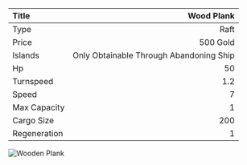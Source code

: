 |Title        | Wood Plank           
|:-|-:
|Type         | Raft                  
|Price        | 500 Gold    
|Islands      | Only Obtainable Through Abandoning Ship
|Hp           | 50
|Turnspeed    | 1.2
|Speed        | 7
|Max Capacity | 1
|Cargo Size   | 200
|Regeneration | 1

<img src="assets/img/raft.png" alt="Wooden Plank">